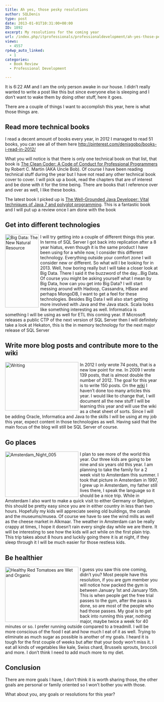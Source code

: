 ```yaml
---
title: Ah yes, those pesky resolutions
author: SQLDenis
type: post
date: 2013-01-01T10:31:00+00:00
ID: 1892
excerpt: My resolutions for the coming year
url: /index.php/itprofessionals/professionaldevelopment/ah-yes-those-pesky-resolutions/
views:
  - 4557
rp4wp_auto_linked:
  - 1
categories:
  - Book Review
  - Professional Development

---
```

It is 6:22 AM and I am the only person awake in our house. I didn&#8217;t really wanted to write a post like this but since everyone else is sleeping and I don&#8217;t want to wake them by doing other stuff, here it goes.
  
There are a couple of things I want to accomplish this year, here is what those things are.

## Read more technical books

I read a decent amount of books every year, in 2012 I managed to read 51 books, you can see all of them here http://pinterest.com/denisgobo/books-i-read-in-2012/
  
What you will notice is that there is only one technical book on that list, that book is [The Clean Coder: A Code of Conduct for Professional Programmers][1] by Robert C. Martin (AKA Uncle Bob). Of course I have been reading technical stuff during the year but I have not read any other technical book cover to cover. I will pick up a book, read the chapters that are of interest and be done with it for the time being. There are books that I reference over and over as well, I like these books.

The latest book I picked up is [The Well-Grounded Java Developer: Vital techniques of Java 7 and polyglot programming][2]. This is a fantastic book and I will put up a review once I am done with the book

## Get into different technologies

[<img src="http://farm8.staticflickr.com/7233/6997862447_118fdcfefe_m.jpg" width="110" height="240" alt="Big Data: The New Natural Resource" style="float:left;margin:0 5px 0 0;" />][3]
  
I will try getting into a couple of different things this year. In terms of SQL Server I got back into replication after a 8 year hiatus, even though it is the same product I have been using for a while now, I consider this different technology. Everything outside your comfort zone I will consider new or different. So what will I be looking for in 2013. Well, how boring really but I will take a closer look at Big Data. There I said it the buzzword of the day&#8230;Big Data. Of course you might be asking yourself what I mean by Big Data, how can you get into Big Data? I will start messing around with Hadoop, Cassandra, HBase and perhaps MongoDB, I want to get a feel for these technologies. Besides Big Data I will also start getting more involved with Java and the Java stack. Scala looks like something interesting as well. Informatica is something I will be using as well for ETL this coming year. If Microsoft releases a public CTP of the next version of SQL Server then I will definitely take a look at Hekaton, this is the in memory technology for the next major release of SQL Server

## Write more blog posts and contribute more to the wiki

[<img src="http://farm4.staticflickr.com/3447/3293117576_05f43d8305_m.jpg" width="240" height="159" alt="Writing" style="float:left;margin:0 5px 0 0;" />][4]
  
In 2012 I only wrote 74 posts, that is a new low point for me. In 2009 I wrote 139 posts, that is almost double the number of 2012. The goal for this year is to write 150 posts. On the [wiki][5] I haven&#8217;t done too many articles this year. I would like to change that, I will document all the new stuff I will be learning this year and will use the wiki as a cheat sheet of sorts. Since I will be adding Oracle, Informatica and Java to the skills I will be using at my job this year, expect content in those technologies as well. Having said that the main focus of the blog will still be SQL Server of course.

## Go places

[<img src="http://farm2.staticflickr.com/1298/855559398_cc843f2af6_m.jpg" width="240" height="149" alt="Amsterdam_Night_005"  style="float:left;margin:0 5px 0 0;" />][6]
  
I plan to see more of the world this year. Our three kids are going to be nine and six years old this year. I am planning to take the family for a 2 week visit to Amsterdam this summer. I took that picture in Amsterdam in 1997, I grew up in Amsterdam, my father still lives there, I speak the language so it should be a nice trip. While in Amsterdam I also want to make a quick visit to either Germany or Belgium, this should be pretty easy since you are in either country in less than two hours. Hopefully my kids will appreciate seeing old buildings, the canals and the museums/musea. Of course we have to see the wind mills as well as the cheese market in Alkmaar. The weather in Amsterdam can be really crappy at times, I hope it doesn&#8217;t rain every single day while we are there. It will be interesting to see how the kids will act while on the first plain trip. This trip takes about 8 hours and luckily going there it is at night, if they sleep through it I will be much easier for those restless kids.

## Be healthier

[<img src="http://farm9.staticflickr.com/8466/8099419727_c31c7bbe2c_m.jpg" width="240" height="181" alt="Healthy Red Tomatoes are Wet and Organic" style="float:left;margin:0 5px 0 0;" />][7] I guess you saw this one coming, didn&#8217;t you? Most people have this resolution, if you are gym member you will notice how packed the gym is between January 1st and January 15th. This is when people get the free trial passes to the gym, after the pass is done, so are most of the people who had those passes. My goal is to get back into running this year, nothing major, maybe twice a week for 40 minutes or so. I prefer running outside compared to a treadmill. I will be more conscious of the food I eat and how much I eat of it as well. Trying to eliminate as much sugar as possible is another of my goals. I heard it is tough for the first couple of weeks but after that your body won&#8217;t miss it. I eat all kinds of vegetables like kale, Swiss chard, Brussels sprouts, broccoli and more. I don&#8217;t think I need to add much more to my diet.

## Conclusion

There are more goals I have, I don&#8217;t think it is worth sharing those, the other goals are personal or family oriented so I won&#8217;t bother you with those.

What about you, any goals or resolutions for this year?

 [1]: http://www.amazon.com/gp/product/0137081073/ref=as_li_ss_tl?ie=UTF8&camp=1789&creative=390957&creativeASIN=0137081073&linkCode=as2&tag=sql08-20
 [2]: http://www.amazon.com/gp/product/1617290068/ref=as_li_ss_tl?ie=UTF8&tag=sql08-20&linkCode=as2&camp=1789&creative=390957&creativeASIN=1617290068
 [3]: http://www.flickr.com/photos/ibm_media/6997862447/ "Big Data: The New Natural Resource by ibmphoto24, on Flickr"
 [4]: http://www.flickr.com/photos/jjpacres/3293117576/ "Writing by jjpacres, on Flickr"
 [5]: http://wiki.ltd.local/index.php/Main_Page
 [6]: http://www.flickr.com/photos/denisgobo/855559398/ "Amsterdam_Night_005 by Denis Gobo, on Flickr"
 [7]: http://www.flickr.com/photos/epsos/8099419727/ "Healthy Red Tomatoes are Wet and Organic by epSos.de, on Flickr"